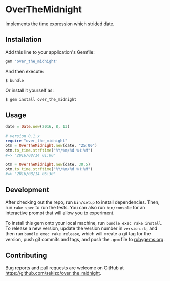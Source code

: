 # OverTheMidnight

Implements the time expression which strided date.

## Installation

Add this line to your application's Gemfile:

```ruby
gem 'over_the_midnight'
```

And then execute:

    $ bundle

Or install it yourself as:

    $ gem install over_the_midnight

## Usage

``` ruby
date = Date.new(2016, 8, 13)

# version 0.1.x
require "over_the_midnight"
otm = OverTheMidnight.new(date, "25:00")
otm.to_time.strftime("%Y/%m/%d %H:%M")
#=> "2016/08/14 01:00"

otm = OverTheMidnight.new(date, 30.5)
otm.to_time.strftime("%Y/%m/%d %H:%M")
#=> "2016/08/14 06:30"

```

## Development

After checking out the repo, run `bin/setup` to install dependencies. Then, run `rake spec` to run the tests. You can also run `bin/console` for an interactive prompt that will allow you to experiment.

To install this gem onto your local machine, run `bundle exec rake install`. To release a new version, update the version number in `version.rb`, and then run `bundle exec rake release`, which will create a git tag for the version, push git commits and tags, and push the `.gem` file to [rubygems.org](https://rubygems.org).

## Contributing

Bug reports and pull requests are welcome on GitHub at https://github.com/sekizo/over_the_midnight.
